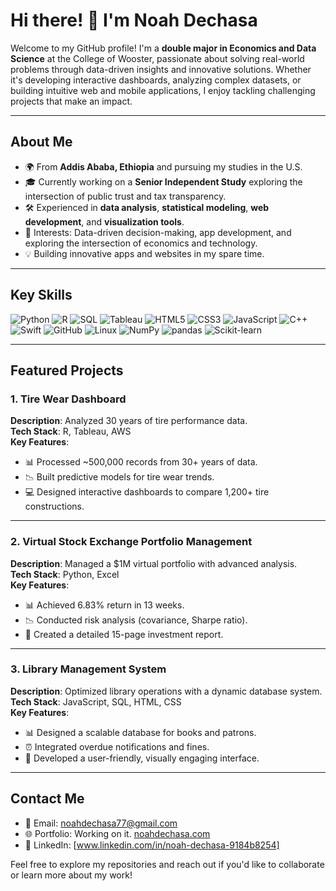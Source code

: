 # Hi there! 👋 I'm Noah Dechasa

Welcome to my GitHub profile! I'm a **double major in Economics and Data Science** at the College of Wooster, passionate about solving real-world problems through data-driven insights and innovative solutions. Whether it's developing interactive dashboards, analyzing complex datasets, or building intuitive web and mobile applications, I enjoy tackling challenging projects that make an impact.

-------------------

## About Me
- 🌍 From **Addis Ababa, Ethiopia** and pursuing my studies in the U.S.
- 🎓 Currently working on a **Senior Independent Study** exploring the intersection of public trust and tax transparency.
- 🛠️ Experienced in **data analysis**, **statistical modeling**, **web development**, and **visualization tools**.
- 🌟 Interests: Data-driven decision-making, app development, and exploring the intersection of economics and technology.
- 💡 Building innovative apps and websites in my spare time.

------------------

## Key Skills
![Python](https://img.shields.io/badge/-Python-3776AB?style=flat&logo=python&logoColor=white)
![R](https://img.shields.io/badge/-R-276DC3?style=flat&logo=r&logoColor=white)
![SQL](https://img.shields.io/badge/-SQL-4479A1?style=flat&logo=MySQL&logoColor=white)
![Tableau](https://img.shields.io/badge/-Tableau-E97627?style=flat&logo=Tableau&logoColor=white)
![HTML5](https://img.shields.io/badge/-HTML5-E34F26?style=flat&logo=html5&logoColor=white)
![CSS3](https://img.shields.io/badge/-CSS3-1572B6?style=flat&logo=css3&logoColor=white)
![JavaScript](https://img.shields.io/badge/-JavaScript-F7DF1E?style=flat&logo=javascript&logoColor=black)
![C++](https://img.shields.io/badge/-C++-00599C?style=flat&logo=cplusplus&logoColor=white)
![Swift](https://img.shields.io/badge/-Swift-FA7343?style=flat&logo=swift&logoColor=white)
![GitHub](https://img.shields.io/badge/-GitHub-181717?style=flat&logo=github&logoColor=white)
![Linux](https://img.shields.io/badge/-Linux-FCC624?style=flat&logo=linux&logoColor=black)
![NumPy](https://img.shields.io/badge/-NumPy-013243?style=flat&logo=numpy&logoColor=white)
![pandas](https://img.shields.io/badge/-pandas-150458?style=flat&logo=pandas&logoColor=white)
![Scikit-learn](https://img.shields.io/badge/-Scikit--learn-F7931E?style=flat&logo=scikit-learn&logoColor=white)

----------------

## Featured Projects

### 1. **Tire Wear Dashboard**  
**Description**: Analyzed 30 years of tire performance data.  
**Tech Stack**: R, Tableau, AWS  
**Key Features**:  
- 📊 Processed ~500,000 records from 30+ years of data.  
- 📉 Built predictive models for tire wear trends.  
- 💻 Designed interactive dashboards to compare 1,200+ tire constructions.

---

### 2. **Virtual Stock Exchange Portfolio Management**  
**Description**: Managed a $1M virtual portfolio with advanced analysis.  
**Tech Stack**: Python, Excel  
**Key Features**:  
- 📊 Achieved 6.83% return in 13 weeks.  
- 📉 Conducted risk analysis (covariance, Sharpe ratio).  
- 📑 Created a detailed 15-page investment report.

---

### 3. **Library Management System**  
**Description**: Optimized library operations with a dynamic database system.  
**Tech Stack**: JavaScript, SQL, HTML, CSS  
**Key Features**:  
- 📊 Designed a scalable database for books and patrons.  
- ⏰ Integrated overdue notifications and fines.  
- 🎨 Developed a user-friendly, visually engaging interface.


---

## Contact Me
- 📧 Email: [noahdechasa77@gmail.com](mailto:noahdechasa77@gmail.com)
- 🌐 Portfolio: Working on it. [noahdechasa.com](https://noahdechasa.com)
- 💼 LinkedIn: [www.linkedin.com/in/noah-dechasa-9184b8254]

Feel free to explore my repositories and reach out if you'd like to collaborate or learn more about my work!
